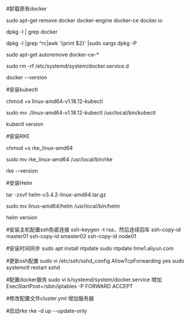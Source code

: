 
#卸载原有docker

sudo apt-get remove docker docker-engine docker-ce docker.io

dpkg -l | grep docker

dpkg -l |grep ^rc|awk '{print $2}' |sudo xargs dpkg -P

sudo apt-get autoremove docker-ce-*

sudo rm -rf /etc/systemd/system/docker.service.d

docker --version



#安装kubectl

chmod +x linux-amd64-v1.18.12-kubectl

sudo mv ./linux-amd64-v1.18.12-kubectl /usr/local/bin/kubectl

kubectl version

#安装RKE

chmod +x rke_linux-amd64

sudo mv rke_linux-amd64 /usr/local/bin/rke

rke --version

#安装Helm

tar -zxvf helm-v3.4.2-linux-amd64.tar.gz

sudo mv linux-amd64/helm /usr/local/bin/helm

helm version


#安装主机配置ssh免密连接
ssh-keygen -t rsa，然后连续回车
ssh-copy-id master01
ssh-copy-id smaster02
ssh-copy-id node01

#安装时间同步
sudo apt install ntpdate 
sudo ntpdate time1.aliyun.com

#更新ssh配置
sudo vi /etc/ssh/sshd_config
AllowTcpForwarding yes
sudo systemctl restart sshd




#配置docker服务
sudo vi b/systemd/system/docker.service
增加ExecStartPost=/sbin/iptables -P FORWARD ACCEPT


#修改配置文件cluster.yml
增加服务器

#启动rke
rke -d up --update-only



